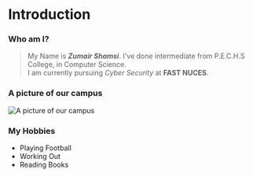 # Introduction
### Who am I?
> My Name is ***Zumair Shamsi***. I've done intermediate from P.E.C.H.S College, in Computer Science.\
> I am currently pursuing _Cyber Security_ at **FAST NUCES**.

### A picture of our campus
![A picture of our campus](https://assets.change.org/photos/2/vo/vq/SYVovqxHCXaZwYq-800x450-noPad.jpg?1535746159)

### My Hobbies
- Playing Football
- Working Out
- Reading Books
